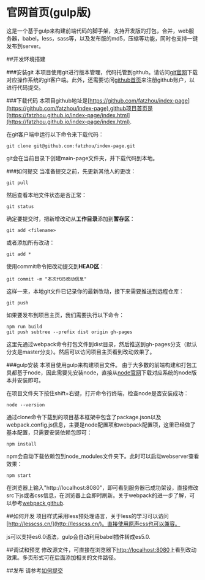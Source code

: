 # 官网首页(gulp版)
这是一个基于gulp来构建前端代码的脚手架，支持开发版的打包，合并，web服务器，babel，less，sass等，以及发布版的md5，压缩等功能，同时也支持一键发布到server。

##开发环境搭建

###安装git
本项目使用git进行版本管理，代码托管到github。请访问[git官网](https://git-scm.com/downloads)下载对应操作系统的git客户端。此外，还需要访问[github首页](https://github.com)来注册github账户，以进行代码提交。

###下载代码
本项目github地址是[https://github.com/fatzhou/index-page](https://github.com/fatzhou/index-page),github项目首页是[https://fatzhou.github.io/index-page/index.html](https://fatzhou.github.io/index-page/index.html).

在git客户端中运行以下命令来下载代码：

	git clone git@github.com:fatzhou/index-page.git
	
git会在当前目录下创建main-page文件夹，并下载代码到本地。

###<a name="commit"></a>如何提交
当准备提交之前，先更新其他人的更改：

	git pull
	
然后查看本地文件状态是否正常：

	git status
	
确定要提交时，把新增改动从**工作目录**添加到**暂存区**：

	git add <filename>
	
或者添加所有改动：

	git add *
	
使用commit命令把改动提交到**HEAD区**：

	git commit -m "本次代码改动信息"
	
这样一来，本地git文件已记录你的最新改动，接下来需要推送到远程仓库：

	git push
	
如果要发布到项目主页，我们需要执行以下命令：

	npm run build
	git push subtree --prefix dist origin gh-pages
	
这里先通过webpack命令打包文件到dist目录，然后推送到gh-pages分支（默认分支是master分支）。然后可以访问项目主页看到改动效果了。

###gulp安装
本项目使用gulp来构建项目文件。
由于大多数的前端构建和打包工具都基于node，因此需要先安装node，直接从[node官网](https://nodejs.org/en/download/)下载对应系统的node版本并安装即可。

在项目文件夹下按住shift+右键，打开命令行终端，检查node是否安装成功：

	node --version
	
通过clone命令下载到的项目基本框架中包含了package.json以及webpack.config.js信息，主要是node配置项和webpack配置项，这里已经做了基本配置，只需要安装依赖包即可：

	npm install
	
npm会自动下载依赖包到node_modules文件夹下。此时可以启动webserver查看效果：

	npm start
	
在浏览器上输入"http://localhost:8080"，即可看到服务器已成功架设，直接修改src下js或者css信息，在浏览器上会即时刷新。关于webpack的进一步了解，可以参考[webpack github](http://webpack.github.io/).

##如何开发
项目样式采用less预处理语言，关于less的学习可以访问[http://lesscss.cn/](http://lesscss.cn/)。直接使用原声css也可以兼容。

js可以支持es6.0语法，gulp会自动利用babel插件转成es5.0.

##调试和预览
修改源文件，可直接在浏览器下[http://localhost:8080](http://localhost:8080)上看到改动效果。多页形式可在后面添加相关的文件路径。

##发布
请参考[如何提交](#commit)